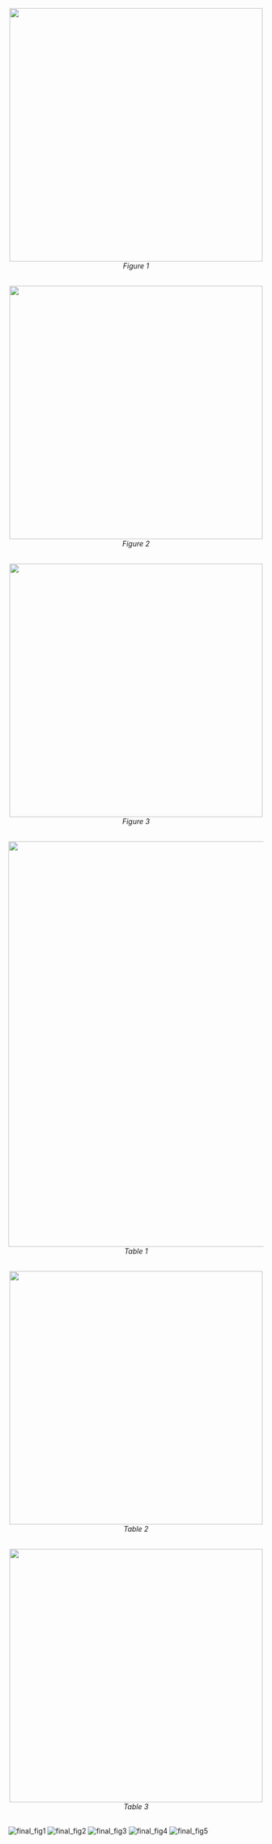 <p align="center">
  <img src="https://github.com/user-attachments/assets/27ef0e26-9ca3-42a1-ba04-9bd235c40929" width="500"/><br/>
  <i>Figure 1</i><br/><br/>
</p>

<p align="center">
  <img src="https://github.com/user-attachments/assets/1759796f-d786-4a52-942d-f8f6a03020ed" width="500"/><br/>
  <i>Figure 2</i><br/><br/>
</p>

<p align="center">
  <img src="https://github.com/user-attachments/assets/18c1f86b-cf2d-480d-a85f-298b6aed54f8" width="500"/><br/>
  <i>Figure 3</i><br/><br/>
</p>

<p align="center">
  <img src="https://github.com/user-attachments/assets/4cf81d16-f163-4b76-ac64-f24206289672" width="800"/><br/>
  <i>Table 1</i><br/><br/>
</p>

<p align="center">
  <img src="https://github.com/user-attachments/assets/bf1a1616-84ee-4956-bc24-dc6e34899589" width="500"/><br/>
  <i>Table 2</i><br/><br/>
</p>

<p align="center">
  <img src="https://github.com/user-attachments/assets/de9fb622-6e94-4c67-96cd-69813ca2382b" width="500"/><br/>
  <i>Table 3</i><br/><br/>
</p>


![final_fig1](https://github.com/user-attachments/assets/3bde59da-e38e-4d6d-9691-bfcbda8e6aa8)
![final_fig2](https://github.com/user-attachments/assets/a835958b-2d82-4356-811e-a977d14f5adf)
![final_fig3](https://github.com/user-attachments/assets/a7cb5946-d131-49c9-a13a-af7d9a618567)
![final_fig4](https://github.com/user-attachments/assets/b676b91a-10ac-45f1-878a-8762a64b9f89)
![final_fig5](https://github.com/user-attachments/assets/27228bcc-04a9-4834-9cf0-ce76f801b127)
